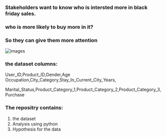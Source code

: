
### Stakeholders want to know who is intersted more in black friday sales.

### who is more likely to buy more in it?

### So they can give them more attention

![images](https://github.com/Marwaaah/Black-Friday-Sales/assets/68570897/04309fe9-a3a5-4ba9-b8e2-8c220ac4db2c)

### the dataset columns:

User_ID,Product_ID,Gender,Age	Occupation,City_Category,Stay_In_Current_City_Years,
 
Marital_Status,Product_Category_1,Product_Category_2,Product_Category_3,Purchase

### The repositry contains:

1. the dataset
2. Analysis using python
3. Hypothesis for the data
